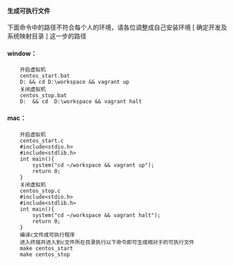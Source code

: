 #### 生成可执行文件

下面命令中的路径不符合每个人的环境，请各位调整成自己安装环境 [ 确定开发及系统映射目录 ] 这一步的路径

#### window：

```
    开启虚拟机
    centos_start.bat
    D: && cd D:\workspace && vagrant up
    关闭虚拟机
    centos_stop.bat
    D:  && cd  D:\workspace && vagrant halt
```

#### mac：

```
    开启虚拟机
    centos_start.c
    #include<stdio.h>
    #include<stdlib.h>
    int main(){
        system("cd ~/workspace && vagrant up");
        return 0;
    }
    关闭虚拟机
    centos_stop.c
    #include<stdio.h>
    #include<stdlib.h>
    int main(){
        system("cd ~/workspace && vagrant halt");
        return 0;
    }
    编译c文件成可执行程序
    进入终端并进入到c文件所在目录执行以下命令即可生成相对于的可执行文件
    make centos_start
    make centos_stop
```